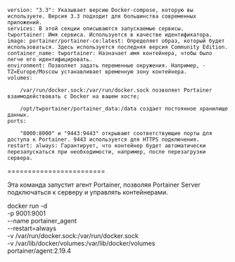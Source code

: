 
    version: "3.3": Указывает версию Docker-compose, которую вы используете. Версия 3.3 подходит для большинства современных приложений.
    services: В этой секции описываются запускаемые сервисы. 
    twportainer: Имя сервиса. Используется в качестве идентификатора.
    image: portainer/portainer-ce:latest: Определяет образ, который будет использоваться. Здесь используется последняя версия Community Edition.
    container_name: twportainer: Назначает имя контейнера, чтобы было легче его идентифицировать.
    environment: Позволяет задать переменные окружения. Например, - TZ=Europe/Moscow устанавливает временную зону контейнера.
    volumes:

        /var/run/docker.sock:/var/run/docker.sock позволяет Portainer взаимодействовать с Docker на вашем хосте;

        /opt/twportainer/portainer_data:/data создает постоянное хранилище данных.
    ports:

        "8000:8000" и "9443:9443" открывают соответствующие порты для доступа к Portainer. 9443 используется для HTTPS подключения.
    restart: always: Гарантирует, что контейнер будет автоматически перезапускаться при необходимости, например, после перезагрузки сервера.

========================

Эта команда запустит агент Portainer, позволяя Portainer Server подключаться к серверу и управлять контейнерами.

docker run -d \
-p 9001:9001 \
--name portainer_agent \
--restart=always \
-v /var/run/docker.sock:/var/run/docker.sock \
-v /var/lib/docker/volumes:/var/lib/docker/volumes \
portainer/agent:2.19.4
